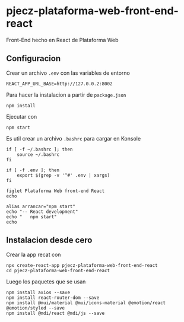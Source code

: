 # pjecz-plataforma-web-front-end-react

Front-End hecho en React de Plataforma Web

## Configuracion

Crear un archivo `.env` con las variables de entorno

    REACT_APP_URL_BASE=http://127.0.0.2:8002

Para hacer la instalacion a partir de `package.json`

    npm install

Ejecutar con

    npm start

Es util crear un archivo `.bashrc` para cargar en Konsole

    if [ -f ~/.bashrc ]; then
        source ~/.bashrc
    fi

    if [ -f .env ]; then
        export $(grep -v '^#' .env | xargs)
    fi

    figlet Plataforma Web front-end React
    echo

    alias arrancar="npm start"
    echo "-- React development"
    echo "   npm start"
    echo

## Instalacion desde cero

Crear la app recat con

    npx create-react-app pjecz-plataforma-web-front-end-react
    cd pjecz-plataforma-web-front-end-react

Luego los paquetes que se usan

    npm install axios --save
    npm install react-router-dom --save
    npm install @mui/material @mui/icons-material @emotion/react @emotion/styled --save
    npm install @mdi/react @mdi/js --save

